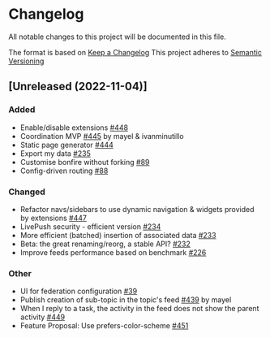 # Changelog
All notable changes to this project will be documented in this file.

The format is based on [Keep a Changelog](https://keepachangelog.com/en/1.0.0/)
This project adheres to [Semantic Versioning](https://semver.org/spec/v2.0.0.html)

## [Unreleased (2022-11-04)]
### Added
- Enable/disable extensions [#448](https://github.com/bonfire-networks/bonfire-app/issues/448) 
- Coordination MVP [#445](https://github.com/bonfire-networks/bonfire-app/issues/445) by mayel & ivanminutillo
- Static page generator [#444](https://github.com/bonfire-networks/bonfire-app/issues/444) 
- Export my data [#235](https://github.com/bonfire-networks/bonfire-app/issues/235) 
- Customise bonfire without forking [#89](https://github.com/bonfire-networks/bonfire-app/issues/89) 
- Config-driven routing [#88](https://github.com/bonfire-networks/bonfire-app/issues/88) 

### Changed
- Refactor navs/sidebars to use dynamic navigation & widgets provided by extensions [#447](https://github.com/bonfire-networks/bonfire-app/issues/447) 
- LivePush security - efficient version [#234](https://github.com/bonfire-networks/bonfire-app/issues/234) 
- More efficient (batched) insertion of associated data [#233](https://github.com/bonfire-networks/bonfire-app/issues/233) 
- Beta: the great renaming/reorg, a stable API? [#232](https://github.com/bonfire-networks/bonfire-app/issues/232) 
- Improve feeds performance based on benchmark [#226](https://github.com/bonfire-networks/bonfire-app/issues/226) 

### Other
- UI for federation configuration [#39](https://github.com/bonfire-networks/bonfire-app/issues/39) 
- Publish creation of sub-topic in the topic's feed [#439](https://github.com/bonfire-networks/bonfire-app/issues/439) by mayel
- When I reply to a task, the activity in the feed does not show the parent activity [#449](https://github.com/bonfire-networks/bonfire-app/issues/449) 
- Feature Proposal: Use prefers-color-scheme [#451](https://github.com/bonfire-networks/bonfire-app/issues/451) 


